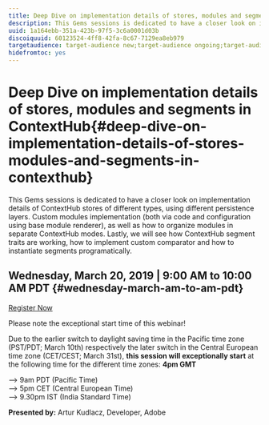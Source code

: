 ```yaml
---
title: Deep Dive on implementation details of stores, modules and segments in ContextHub
description: This Gems sessions is dedicated to have a closer look on implementation details of ContextHub stores of different types, using different persistence layers. Custom modules implementation (both via code and configuration using base module renderer), as well as how to organize modules in separate ContextHub modes. Lastly, we will see how ContextHub segment traits are working, how to implement custom comparator and how to instantiate segments programatically.
uuid: 1a164ebb-351a-423b-97f5-3c6a0001d03b
discoiquuid: 60123524-4ff8-42fa-8c67-7129ea8eb979
targetaudience: target-audience new;target-audience ongoing;target-audience upgrader
hidefromtoc: yes
---
```


# Deep Dive on implementation details of stores, modules and segments in ContextHub{#deep-dive-on-implementation-details-of-stores-modules-and-segments-in-contexthub}

This Gems sessions is dedicated to have a closer look on implementation details of ContextHub stores of different types, using different persistence layers. Custom modules implementation (both via code and configuration using base module renderer), as well as how to organize modules in separate ContextHub modes. Lastly, we will see how ContextHub segment traits are working, how to implement custom comparator and how to instantiate segments programatically.

## Wednesday, March 20, 2019 | 9:00 AM to 10:00 AM PDT {#wednesday-march-am-to-am-pdt}

[Register Now](https://www.meetup.com/AEM-Technologist-Group/)

Please note the exceptional start time of this webinar!

Due to the earlier switch to daylight saving time in the Pacific time zone (PST/PDT; March 10th) respectively the later switch in the Central European time zone (CET/CEST; March 31st), **this session will exceptionally start** at the following time for the different time zones: **4pm GMT** 
  
--&gt; 9am PDT (Pacific Time)  
--&gt; 5pm CET (Central European Time)  
--&gt; 9.30pm IST (India Standard Time)

**Presented by:** Artur Kudlacz, Developer, Adobe

